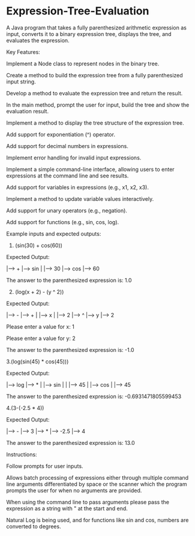 # Expression-Tree-Evaluation
A Java program that takes a fully parenthesized arithmetic expression as input, converts it to a binary expression tree, displays the tree, and evaluates the expression.

Key Features:

Implement a Node class to represent nodes in the binary tree.

Create a method to build the expression tree from a fully parenthesized input string.

Develop a method to evaluate the expression tree and return the result.

In the main method, prompt the user for input, build the tree and show the evaluation result.

Implement a method to display the tree structure of the expression tree.

Add support for exponentiation (^) operator.

Add support for decimal numbers in expressions.

Implement error handling for invalid input expressions.

Implement a simple command-line interface, allowing users to enter expressions at the command line and see results.

Add support for variables in expressions (e.g., x1, x2, x3).

Implement a method to update variable values interactively.

Add support for unary operators (e.g., negation).

Add support for functions (e.g., sin, cos, log).

Example inputs and expected outputs:

1. (sin(30) + cos(60))

Expected Output:

|--> +
    |--> sin
    |   |--> 30
    |--> cos
        |--> 60

The answer to the parenthesized expression is: 1.0

2. (log(x + 2) - (y ^ 2))

Expected Output:

|--> -
    |--> +
    |   |--> x
    |   |--> 2
    |--> ^
        |--> y
        |--> 2

Please enter a value for x: 1

Please enter a value for y: 2

The answer to the parenthesized expression is: -1.0

3.(log(sin(45) * cos(45)))

Expected Output:

|--> log
    |--> *
    |   |--> sin
    |   |   |--> 45
    |   |--> cos
    |       |--> 45

The answer to the parenthesized expression is: -0.6931471805599453

4.(3-(-2.5 * 4))

Expected Output:

|--> -
    |--> 3
    |--> *
        |--> -2.5
        |--> 4

The answer to the parenthesized expression is: 13.0

Instructions:

Follow prompts for user inputs.

Allows batch processing of expressions either through multiple command line arguments differentiated by space or the scanner which the program prompts the user for when no arguments are provided.

When using the command line to pass arguments please pass the expression as a string with " at the start and end.

Natural Log is being used, and for functions like sin and cos, numbers are converted to degrees.
